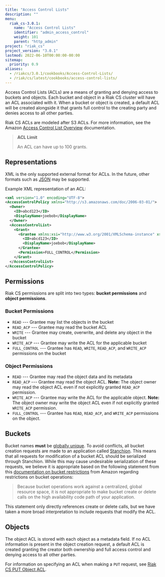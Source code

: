 ```yaml
---
title: "Access Control Lists"
description: ""
menu:
  riak_cs-3.0.1:
    name: "Access Control Lists"
    identifier: "admin_access_control"
    weight: 101
    parent: "http_admin"
project: "riak_cs"
project_version: "3.0.1"
lastmod: 2022-06-10T00:00:00-00:00
sitemap:
  priority: 0.9
aliases:
  - /riakcs/3.0.1/cookbooks/Access-Control-Lists/
  - /riak/cs/latest/cookbooks/access-control-lists/
---
```


Access Control Lists (ACLs) are a means of granting and denying access
to buckets and objects. Each bucket and object in a Riak CS cluster will
have an ACL associated with it. When a bucket or object is created, a
default ACL will be created alongside it that grants full control to the
creating party and denies access to all other parties.

Riak CS ACLs are modeled after S3 ACLs. For more information, see the
Amazon [Access Control List Overview](http://docs.amazonwebservices.com/AmazonS3/latest/dev/ACLOverview.html)
documentation.

> **ACL Limit**
>
> An ACL can have up to 100 grants.

## Representations

XML is the only supported external format for ACLs. In the future, other
formats such as [JSON](http://www.json.org) may be supported.

Example XML representation of an ACL:

```xml
<xml version="1.0" encoding="UTF-8">
<AccessControlPolicy xmlns="http://s3.amazonaws.com/doc/2006-03-01/">
  <Owner>
    <ID>abcd123</ID>
    <DisplayName>joebob</DisplayName>
  </Owner>
  <AccessControlList>
    <Grant>
      <Grantee xmlns:xsi="http://www.w3.org/2001/XMLSchema-instance" xsi:type="Canonical User">
        <ID>abcd123</ID>
        <DisplayName>joebob</DisplayName>
      </Grantee>
      <Permission>FULL_CONTROL</Permission>
    </Grant>
  </AccessControlList>
</AccessControlPolicy>
```

## Permissions

Riak CS permissions are split into two types: **bucket permissions** and
**object permissions**.

### Bucket Permissions

* `READ` --- Grantee may list the objects in the bucket
* `READ_ACP` --- Grantee may read the bucket ACL
* `WRITE` --- Grantee may create, overwrite, and delete any object in
  the bucket
* `WRITE_ACP` --- Grantee may write the ACL for the applicable bucket
* `FULL_CONTROL` --- Grantee has `READ`, `WRITE`, `READ_ACP`, and
  `WRITE_ACP` permissions on the bucket

### Object Permissions

* `READ` --- Grantee may read the object data and its metadata
* `READ_ACP` --- Grantee may read the object ACL. **Note:** The object
  owner may read the object ACL even if not explicitly granted
  `READ_ACP` permission.
* `WRITE_ACP` --- Grantee may write the ACL for the applicable object.
  **Note:** The object owner may write the object ACL even if not
  explicitly granted `WRITE_ACP` permission.
* `FULL_CONTROL` --- Grantee has `READ`, `READ_ACP`, and `WRITE_ACP`
  permissions on the object.

## Buckets

Bucket names **must** be [globally unique]({{<baseurl>}}riak/cs/3.0.1/theory/stanchion/#globally-unique-entities). To avoid conflicts, all
bucket creation requests are made to an application called
[Stanchion]({{<baseurl>}}riak/cs/3.0.1/cookbooks/configuration/stanchion). This means that all requests for modification of a bucket ACL should be serialized through Stanchion. While this may cause undesirable serialization of these requests, we
believe it is appropriate based on the following statement from this
[documentation on bucket restrictions](http://docs.amazonwebservices.com/AmazonS3/latest/dev/BucketRestrictions.html) from Amazon regarding restrictions on bucket operations:

> Because bucket operations work against a centralized, global
resource space, it is not appropriate to make bucket create or delete
calls on the high availability code path of your
application.

This statement only directly references create or delete calls, but we
have taken a more broad interpretation to include requests that modify
the ACL.

## Objects

The object ACL is stored with each object as a metadata field. If no ACL
information is present in the object creation request, a default ACL is
created granting the creator both ownership and full access control and
denying access to all other parties.

For information on specifying an ACL when making a `PUT` request, see
[Riak CS PUT Object ACL]({{<baseurl>}}riak/cs/3.0.1/references/apis/storage/s3/put-object-acl).
